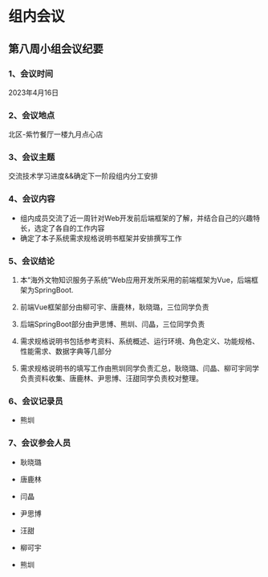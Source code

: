# 组内会议

## 第八周小组会议纪要

### 1、会议时间

2023年4月16日

### 2、会议地点

北区-紫竹餐厅一楼九月点心店

### 3、会议主题

交流技术学习进度&&确定下一阶段组内分工安排

### 4、会议内容

- 组内成员交流了近一周针对Web开发前后端框架的了解，并结合自己的兴趣特长，选定了各自的工作内容
- 确定了本子系统需求规格说明书框架并安排撰写工作

### 5、会议结论

1. 本“海外文物知识服务子系统”Web应用开发所采用的前端框架为Vue，后端框架为SpringBoot.

2. 前端Vue框架部分由柳可宇、唐鹿林，耿晓璐，三位同学负责
3. 后端SpringBoot部分由尹思博、熊圳、闫晶，三位同学负责
4. 需求规格说明书包括参考资料、系统概述、运行环境、角色定义、功能规格、性能需求、数据字典等几部分
5. 需求规格说明书的填写工作由熊圳同学负责汇总，耿晓璐、闫晶、柳可宇同学负责资料收集、唐鹿林、尹思博、汪甜同学负责校对整理。

### 6、会议记录员

- 熊圳

### 7、会议参会人员

- 耿晓璐

- 唐鹿林
- 闫晶

- 尹思博
- 汪甜
- 柳可宇
- 熊圳
